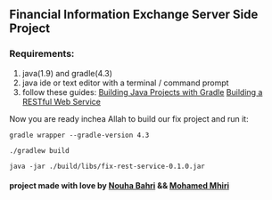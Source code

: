 ## Financial Information Exchange Server Side Project

### Requirements: 
1. java(1.9) and gradle(4.3)
2. java ide or text editor with a terminal / command prompt
3. follow these guides:
    [Building Java Projects with Gradle](https://spring.io/guides/gs/gradle/)
    [Building a RESTful Web Service](https://spring.io/guides/gs/rest-service/)

Now you are ready inchea Allah to build our fix project and run it:
```$xslt
gradle wrapper --gradle-version 4.3

./gradlew build

java -jar ./build/libs/fix-rest-service-0.1.0.jar

```

#### project made with love by [Nouha Bahri](https://github.com/NouhaBahri) && [Mohamed Mhiri](https://github.com/mohamedmhiri)